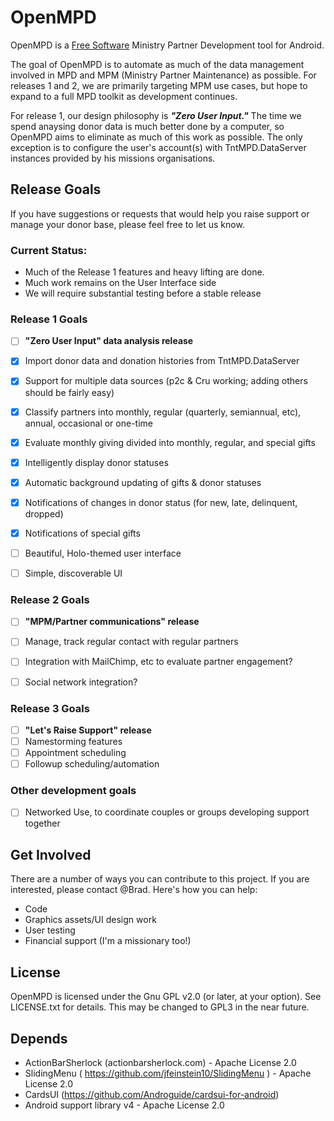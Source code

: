 OpenMPD
=======

OpenMPD is a [Free Software](https://en.wikipedia.org/wiki/Free_software) Ministry Partner Development tool for Android.

The goal of OpenMPD is to automate as much of the data management involved in
MPD and MPM (Ministry Partner Maintenance) as possible. For releases 1 and 2,
we are primarily targeting MPM use cases, but hope to expand to a full MPD
toolkit as development continues.

For release 1, our design philosophy is ***"Zero User Input."*** The time we spend
anaysing donor data is much better done by a computer, so OpenMPD aims to
eliminate as much of this work as possible. The only exception is to configure the 
user's account(s) with TntMPD.DataServer instances provided by his missions 
organisations.


Release Goals
-------------
If you have suggestions or requests that would help you raise support or
manage your donor base, please feel free to let us know.

### Current Status:
- Much of the Release 1 features and heavy lifting are done.
- Much work remains on the User Interface side
- We will require substantial testing before a stable release

### Release 1 Goals
- [ ] **"Zero User Input" data analysis release**
- [x] Import donor data and donation histories from TntMPD.DataServer
- [x] Support for multiple data sources (p2c & Cru working; adding others should be fairly easy)
- [x] Classify partners into monthly, regular (quarterly, semiannual, etc), annual, occasional or one-time
- [x] Evaluate monthly giving divided into monthly, regular, and special gifts
- [x] Intelligently display donor statuses
- [x] Automatic background updating of gifts & donor statuses
- [x] Notifications of changes in donor status (for new, late, delinquent, dropped)
- [x] Notifications of special gifts
- [ ] Beautiful, Holo-themed user interface
- [ ] Simple, discoverable UI


### Release 2 Goals
- [ ] **"MPM/Partner communications" release**
- [ ] Manage, track regular contact with regular partners
- [ ] Integration with MailChimp, etc to evaluate partner engagement?
- [ ] Social network integration?
    

### Release 3 Goals
- [ ] **"Let's Raise Support" release**
- [ ] Namestorming features
- [ ] Appointment scheduling
- [ ] Followup scheduling/automation

### Other development goals
- [ ] Networked Use, to coordinate couples or groups developing support together

Get Involved
------------
There are a number of ways you can contribute to this project. If you are 
interested, please contact @Brad. Here's how you can help:
- Code
- Graphics assets/UI design work
- User testing
- Financial support (I'm a missionary too!)

License
-------
OpenMPD is licensed under the Gnu GPL v2.0 (or later, at your option). See
LICENSE.txt for details. This may be changed to GPL3 in the near future.

Depends
-------

- ActionBarSherlock (actionbarsherlock.com) - Apache License 2.0
- SlidingMenu ( https://github.com/jfeinstein10/SlidingMenu ) - Apache License 2.0 
- CardsUI (https://github.com/Androguide/cardsui-for-android) 
- Android support library v4 - Apache License 2.0
